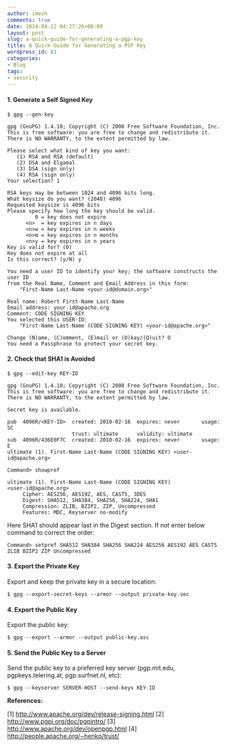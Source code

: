```yaml
---
author: imesh
comments: true
date: 2014-04-22 04:27:26+00:00
layout: post
slug: a-quick-guide-for-generating-a-pgp-key
title: A Quick-Guide for Generating a PGP Key
wordpress_id: 81
categories:
- Blog
tags:
- security
---
```


#### 1. Generate a Self Signed Key

```` $ gpg --gen-key ````

````
gpg (GnuPG) 1.4.10; Copyright (C) 2008 Free Software Foundation, Inc.
This is free software: you are free to change and redistribute it.
There is NO WARRANTY, to the extent permitted by law.

Please select what kind of key you want:
   (1) RSA and RSA (default)
   (2) DSA and Elgamal
   (3) DSA (sign only)
   (4) RSA (sign only)
Your selection? 1
````

````
RSA keys may be between 1024 and 4096 bits long.
What keysize do you want? (2048) 4096
Requested keysize is 4096 bits
Please specify how long the key should be valid.
         0 = key does not expire
      <n>  = key expires in n days
      <n>w = key expires in n weeks
      <n>m = key expires in n months
      <n>y = key expires in n years
Key is valid for? (0) 
Key does not expire at all
Is this correct? (y/N) y
````

````
You need a user ID to identify your key; the software constructs the user ID
from the Real Name, Comment and Email Address in this form:
    "First-Name Last-Name <your-id@domain.org>"

Real name: Robert First-Name Last-Name 
Email address: your-id@apache.org
Comment: CODE SIGNING KEY
You selected this USER-ID:
    "First-Name Last-Name (CODE SIGNING KEY) <your-id@apache.org>"
````

````
Change (N)ame, (C)omment, (E)mail or (O)kay/(Q)uit? O
You need a Passphrase to protect your secret key.
````



#### 2. Check that SHA1 is Avoided



```` $ gpg --edit-key KEY-ID ````

````
gpg (GnuPG) 1.4.10; Copyright (C) 2008 Free Software Foundation, Inc.
This is free software: you are free to change and redistribute it.
There is NO WARRANTY, to the extent permitted by law.

Secret key is available.

pub  4096R/<KEY-ID>  created: 2010-02-16  expires: never       usage: SC  
                     trust: ultimate      validity: ultimate
sub  4096R/436E0F7C  created: 2010-02-16  expires: never       usage: E   
ultimate (1). First-Name Last-Name (CODE SIGNING KEY) <user-id@apache.org>
````

```` Command> showpref ````

````
ultimate (1). First-Name Last-Name (CODE SIGNING KEY)
<user-id@apache.org>
     Cipher: AES256, AES192, AES, CAST5, 3DES
     Digest: SHA512, SHA384, SHA256, SHA224, SHA1
     Compression: ZLIB, BZIP2, ZIP, Uncompressed
     Features: MDC, Keyserver no-modify
````

Here SHA1 should appear last in the Digest section. If not enter below command to correct the order:

```` Command> setpref SHA512 SHA384 SHA256 SHA224 AES256 AES192 AES CAST5 ZLIB BZIP2 ZIP Uncompressed ````



#### 3. Export the Private Key



Export and keep the private key in a secure location:

```` $ gpg --export-secret-keys --armor --output private-key.sec ````



#### 4. Export the Public Key



Export the public key:

```` $ gpg --export --armor --output public-key.asc ````



#### 5. Send the Public Key to a Server



Send the public key to a preferred key server (pgp.mit.edu, pgpkeys.telering.at, pgp.surfnet.nl, etc):

```` $ gpg --keyserver SERVER-HOST --send-keys KEY-ID ````
 

**References:**

[1] http://www.apache.org/dev/release-signing.html
[2] http://www.pgpi.org/doc/pgpintro/
[3] http://www.apache.org/dev/openpgp.html
[4] http://people.apache.org/~henkp/trust/
